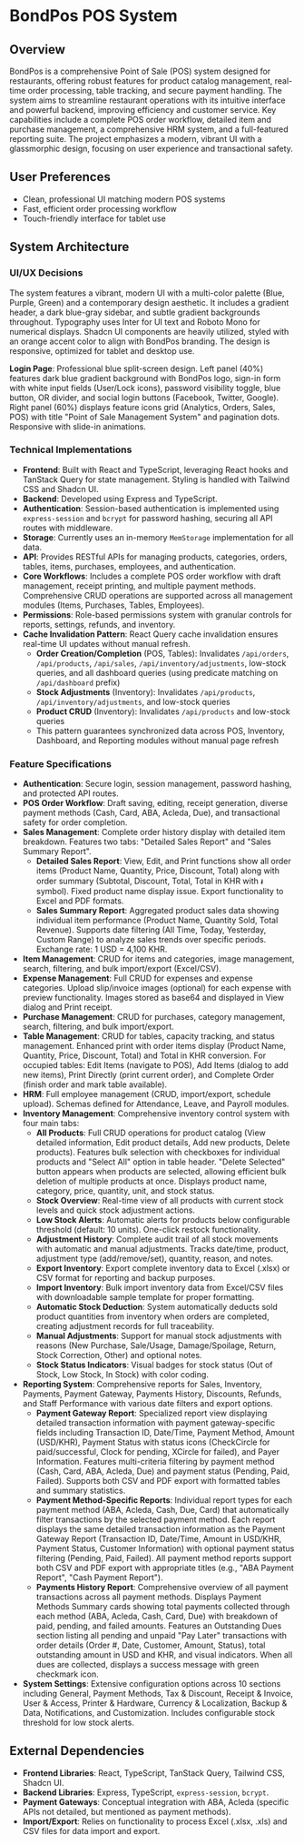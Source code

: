 # BondPos POS System

## Overview
BondPos is a comprehensive Point of Sale (POS) system designed for restaurants, offering robust features for product catalog management, real-time order processing, table tracking, and secure payment handling. The system aims to streamline restaurant operations with its intuitive interface and powerful backend, improving efficiency and customer service. Key capabilities include a complete POS order workflow, detailed item and purchase management, a comprehensive HRM system, and a full-featured reporting suite. The project emphasizes a modern, vibrant UI with a glassmorphic design, focusing on user experience and transactional safety.

## User Preferences
- Clean, professional UI matching modern POS systems
- Fast, efficient order processing workflow
- Touch-friendly interface for tablet use

## System Architecture

### UI/UX Decisions
The system features a vibrant, modern UI with a multi-color palette (Blue, Purple, Green) and a contemporary design aesthetic. It includes a gradient header, a dark blue-gray sidebar, and subtle gradient backgrounds throughout. Typography uses Inter for UI text and Roboto Mono for numerical displays. Shadcn UI components are heavily utilized, styled with an orange accent color to align with BondPos branding. The design is responsive, optimized for tablet and desktop use.

**Login Page**: Professional blue split-screen design. Left panel (40%) features dark blue gradient background with BondPos logo, sign-in form with white input fields (User/Lock icons), password visibility toggle, blue button, OR divider, and social login buttons (Facebook, Twitter, Google). Right panel (60%) displays feature icons grid (Analytics, Orders, Sales, POS) with title "Point of Sale Management System" and pagination dots. Responsive with slide-in animations.

### Technical Implementations
- **Frontend**: Built with React and TypeScript, leveraging React hooks and TanStack Query for state management. Styling is handled with Tailwind CSS and Shadcn UI.
- **Backend**: Developed using Express and TypeScript.
- **Authentication**: Session-based authentication is implemented using `express-session` and `bcrypt` for password hashing, securing all API routes with middleware.
- **Storage**: Currently uses an in-memory `MemStorage` implementation for all data.
- **API**: Provides RESTful APIs for managing products, categories, orders, tables, items, purchases, employees, and authentication.
- **Core Workflows**: Includes a complete POS order workflow with draft management, receipt printing, and multiple payment methods. Comprehensive CRUD operations are supported across all management modules (Items, Purchases, Tables, Employees).
- **Permissions**: Role-based permissions system with granular controls for reports, settings, refunds, and inventory.
- **Cache Invalidation Pattern**: React Query cache invalidation ensures real-time UI updates without manual refresh. 
  - **Order Creation/Completion** (POS, Tables): Invalidates `/api/orders`, `/api/products`, `/api/sales`, `/api/inventory/adjustments`, low-stock queries, and all dashboard queries (using predicate matching on `/api/dashboard` prefix)
  - **Stock Adjustments** (Inventory): Invalidates `/api/products`, `/api/inventory/adjustments`, and low-stock queries
  - **Product CRUD** (Inventory): Invalidates `/api/products` and low-stock queries
  - This pattern guarantees synchronized data across POS, Inventory, Dashboard, and Reporting modules without manual page refresh

### Feature Specifications
- **Authentication**: Secure login, session management, password hashing, and protected API routes.
- **POS Order Workflow**: Draft saving, editing, receipt generation, diverse payment methods (Cash, Card, ABA, Acleda, Due), and transactional safety for order completion.
- **Sales Management**: Complete order history display with detailed item breakdown. Features two tabs: "Detailed Sales Report" and "Sales Summary Report". 
  - **Detailed Sales Report**: View, Edit, and Print functions show all order items (Product Name, Quantity, Price, Discount, Total) along with order summary (Subtotal, Discount, Total, Total in KHR with ៛ symbol). Fixed product name display issue. Export functionality to Excel and PDF formats.
  - **Sales Summary Report**: Aggregated product sales data showing individual item performance (Product Name, Quantity Sold, Total Revenue). Supports date filtering (All Time, Today, Yesterday, Custom Range) to analyze sales trends over specific periods. Exchange rate: 1 USD = 4,100 KHR.
- **Item Management**: CRUD for items and categories, image management, search, filtering, and bulk import/export (Excel/CSV).
- **Expense Management**: Full CRUD for expenses and expense categories. Upload slip/invoice images (optional) for each expense with preview functionality. Images stored as base64 and displayed in View dialog and Print receipt.
- **Purchase Management**: CRUD for purchases, category management, search, filtering, and bulk import/export.
- **Table Management**: CRUD for tables, capacity tracking, and status management. Enhanced print with order items display (Product Name, Quantity, Price, Discount, Total) and Total in KHR conversion. For occupied tables: Edit Items (navigate to POS), Add Items (dialog to add new items), Print Directly (print current order), and Complete Order (finish order and mark table available).
- **HRM**: Full employee management (CRUD, import/export, schedule upload). Schemas defined for Attendance, Leave, and Payroll modules.
- **Inventory Management**: Comprehensive inventory control system with four main tabs:
  - **All Products**: Full CRUD operations for product catalog (View detailed information, Edit product details, Add new products, Delete products). Features bulk selection with checkboxes for individual products and "Select All" option in table header. "Delete Selected" button appears when products are selected, allowing efficient bulk deletion of multiple products at once. Displays product name, category, price, quantity, unit, and stock status.
  - **Stock Overview**: Real-time view of all products with current stock levels and quick stock adjustment actions.
  - **Low Stock Alerts**: Automatic alerts for products below configurable threshold (default: 10 units). One-click restock functionality.
  - **Adjustment History**: Complete audit trail of all stock movements with automatic and manual adjustments. Tracks date/time, product, adjustment type (add/remove/set), quantity, reason, and notes.
  - **Export Inventory**: Export complete inventory data to Excel (.xlsx) or CSV format for reporting and backup purposes.
  - **Import Inventory**: Bulk import inventory data from Excel/CSV files with downloadable sample template for proper formatting.
  - **Automatic Stock Deduction**: System automatically deducts sold product quantities from inventory when orders are completed, creating adjustment records for full traceability.
  - **Manual Adjustments**: Support for manual stock adjustments with reasons (New Purchase, Sale/Usage, Damage/Spoilage, Return, Stock Correction, Other) and optional notes.
  - **Stock Status Indicators**: Visual badges for stock status (Out of Stock, Low Stock, In Stock) with color coding.
- **Reporting System**: Comprehensive reports for Sales, Inventory, Payments, Payment Gateway, Payments History, Discounts, Refunds, and Staff Performance with various date filters and export options.
  - **Payment Gateway Report**: Specialized report view displaying detailed transaction information with payment gateway-specific fields including Transaction ID, Date/Time, Payment Method, Amount (USD/KHR), Payment Status with status icons (CheckCircle for paid/successful, Clock for pending, XCircle for failed), and Payer Information. Features multi-criteria filtering by payment method (Cash, Card, ABA, Acleda, Due) and payment status (Pending, Paid, Failed). Supports both CSV and PDF export with formatted tables and summary statistics.
  - **Payment Method-Specific Reports**: Individual report types for each payment method (ABA, Acleda, Cash, Due, Card) that automatically filter transactions by the selected payment method. Each report displays the same detailed transaction information as the Payment Gateway Report (Transaction ID, Date/Time, Amount in USD/KHR, Payment Status, Customer Information) with optional payment status filtering (Pending, Paid, Failed). All payment method reports support both CSV and PDF export with appropriate titles (e.g., "ABA Payment Report", "Cash Payment Report").
  - **Payments History Report**: Comprehensive overview of all payment transactions across all payment methods. Displays Payment Methods Summary cards showing total payments collected through each method (ABA, Acleda, Cash, Card, Due) with breakdown of paid, pending, and failed amounts. Features an Outstanding Dues section listing all pending and unpaid "Pay Later" transactions with order details (Order #, Date, Customer, Amount, Status), total outstanding amount in USD and KHR, and visual indicators. When all dues are collected, displays a success message with green checkmark icon.
- **System Settings**: Extensive configuration options across 10 sections including General, Payment Methods, Tax & Discount, Receipt & Invoice, User & Access, Printer & Hardware, Currency & Localization, Backup & Data, Notifications, and Customization. Includes configurable stock threshold for low stock alerts.

## External Dependencies
- **Frontend Libraries**: React, TypeScript, TanStack Query, Tailwind CSS, Shadcn UI.
- **Backend Libraries**: Express, TypeScript, `express-session`, `bcrypt`.
- **Payment Gateways**: Conceptual integration with ABA, Acleda (specific APIs not detailed, but mentioned as payment methods).
- **Import/Export**: Relies on functionality to process Excel (.xlsx, .xls) and CSV files for data import and export.